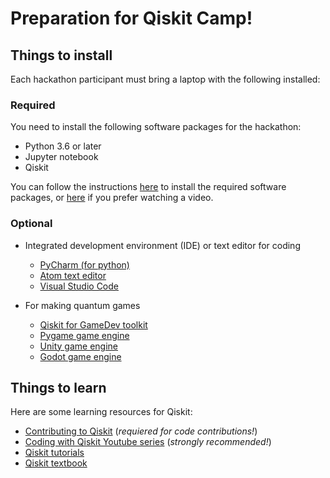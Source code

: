 # Preparation for Qiskit Camp!

## Things to install

Each hackathon participant must bring a laptop with the following installed:

### Required
You need to install the following software packages for the hackathon:
- Python 3.6 or later
- Jupyter notebook
- Qiskit

You can follow the instructions [here](https://qiskit.org/documentation/install.html) to install the required software packages, or [here](https://www.youtube.com/watch?v=M4EkW4VwhcI&list=PLOFEBzvs-Vvp2xg9-POLJhQwtVktlYGbY&index=3) if you prefer watching a video.

### Optional

- Integrated development environment (IDE) or text editor for coding
  - [PyCharm (for python)](https://www.jetbrains.com/pycharm/)
  - [Atom text editor](https://atom.io)
  - [Visual Studio Code](https://code.visualstudio.com)

- For making quantum games
  - [Qiskit for GameDev toolkit](https://github.com/HuangJunye/Qiskit-for-GameDev)
  - [Pygame game engine](https://www.pygame.org/wiki/GettingStarted)
  - [Unity game engine](https://unity.com)
  - [Godot game engine](https://godotengine.org)

## Things to learn

Here are some learning resources for Qiskit:
- [Contributing to Qiskit](https://qiskit.org/documentation/contributing_to_qiskit.html) (*requiered for code contributions!*)
- [Coding with Qiskit Youtube series](https://www.youtube.com/playlist?list=PLOFEBzvs-Vvp2xg9-POLJhQwtVktlYGbY) (*strongly recommended!*)
- [Qiskit tutorials](https://quantum-computing.ibm.com/jupyter/tutorial/1_start_here.ipynb)
- [Qiskit textbook](https://community.qiskit.org/textbook/)

